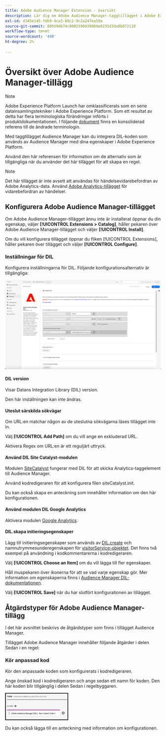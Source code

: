 ```yaml
---
title: Adobe Audience Manager Extension - översikt
description: Lär dig om Adobe Audience Manager-taggtillägget i Adobe Experience Platform.
exl-id: d345e145-fdb9-4ca3-88c2-9c2a247ea59a
source-git-commit: 88939d674c0002590939004e0235d3da8b072118
workflow-type: tm+mt
source-wordcount: '440'
ht-degree: 2%

---
```


# Översikt över Adobe Audience Manager-tillägg

>[!NOTE]
>
>Adobe Experience Platform Launch har omklassificerats som en serie datainsamlingstekniker i Adobe Experience Platform. Som ett resultat av detta har flera terminologiska förändringar införts i produktdokumentationen. I följande [dokument](../../../term-updates.md) finns en konsoliderad referens till de ändrade terminologin.

Med taggtillägget Audience Manager kan du integrera DIL-koden som används av Audience Manager med dina egenskaper i Adobe Experience Platform.

Använd den här referensen för information om de alternativ som är tillgängliga när du använder det här tillägget för att skapa en regel.

>[!NOTE]
>
>Det här tillägget är inte avsett att användas för händelsevidarebefordran av Adobe Analytics-data. Använd [Adobe Analytics-tillägget](../analytics/overview.md) för vidarebefordran av händelser.

## Konfigurera Adobe Audience Manager-tillägget

Om Adobe Audience Manager-tillägget ännu inte är installerat öppnar du din egenskap, väljer **[!UICONTROL Extensions > Catalog]**, håller pekaren över Adobe Audience Manager-tillägget och väljer **[!UICONTROL Install]**.

Om du vill konfigurera tillägget öppnar du fliken [!UICONTROL Extensions], håller pekaren över tillägget och väljer **[!UICONTROL Configure]**.

### Inställningar för DIL

Konfigurera inställningarna för DIL. Följande konfigurationsalternativ är tillgängliga:

![](../../../images/ext-aam-config.png)

#### DIL version

Visar Datans Integration Library (DIL) version.

Den här inställningen kan inte ändras.

#### Uteslut särskilda sökvägar

Om URL:en matchar någon av de uteslutna sökvägarna läses tillägget inte in.

Välj **[!UICONTROL Add Path]** om du vill ange en exkluderad URL.

Aktivera Regex om URL:en är ett reguljärt uttryck.

#### Använd DIL Site Catalyst-modulen

Modulen [SiteCatalyst](https://experiencecloud.adobe.com/resources/help/en_US/aam/r_dil_sc_init.html) fungerar med DIL för att skicka Analytics-taggelement till Audience Manager.

Använd kodredigeraren för att konfigurera filen siteCatalyst.init.

Du kan också skapa en anteckning som innehåller information om den här konfigurationen.

#### Använd modulen DIL Google Analytics

Aktivera modulen [Google Analytics](https://experiencecloud.adobe.com/resources/help/en_US/aam/dil-google-universal-analytics.html).

#### DIL.skapa initieringsegenskaper

Lägg till initieringsegenskaper som används av [DIL.create](https://experiencecloud.adobe.com/resources/help/en_US/aam/r_dil_create.html) och namnutrymmesunderegenskapen för [visitorService-objektet](https://experiencecloud.adobe.com/resources/help/en_US/aam/r_dil_visitor_service.html). Det finns två exempel på användning i kodkommentarerna i kodredigeraren.

Välj **[!UICONTROL Choose an Item]** om du vill lägga till fler egenskaper.

Håll muspekaren över ikonerna för att se vad varje egenskap gör. Mer information om egenskaperna finns i [Audience Manager DIL-dokumentationen](https://experiencecloud.adobe.com/resources/help/en_US/aam/r_dil_create.html).

Välj **[!UICONTROL Save]** när du har slutfört konfigurationen av tillägget.

## Åtgärdstyper för Adobe Audience Manager-tillägg

I det här avsnittet beskrivs de åtgärdstyper som finns i tillägget Audience Manager.

Tillägget Adobe Audience Manager innehåller följande åtgärder i delen Sedan i en regel:

### Kör anpassad kod

Kör den anpassade koden som konfigurerats i kodredigeraren.

Ange önskad kod i kodredigeraren och ange sedan ett namn för koden. Den här koden blir tillgänglig i delen Sedan i regelbyggaren.

![](../../../images/ext-aam-then.png)

Du kan också lägga till en anteckning med information om konfigurationen.
